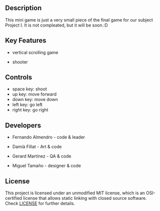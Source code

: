 
## Description

This mini game is just a very small piece of the final game for our subject Project I. It is not compleated, but it will be soon.:D


## Key Features

* vertical scrolling game

* shooter

## Controls

* space key: shoot
* up key: move forward
* down key: move down
* left key: go left
* right key: go right

## Developers

* Fernando Almendro - code & leader

* Damià Fillat - Art & code

* Gerard Martínez - QA & code

* Miguel Tamaño - designer & code

## License

This project is licensed under an unmodified MIT license, which is an OSI-certified license that allows static linking with closed source software. Check [LICENSE](LICENSE) for further details.


